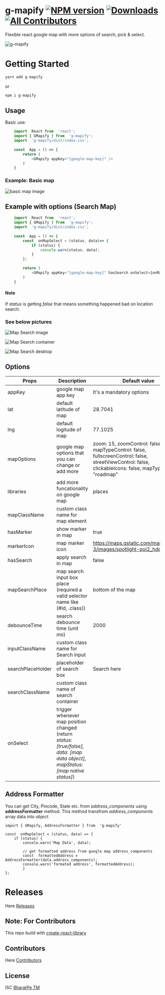 # g-mapify [![NPM version](https://img.shields.io/npm/v/g-mapify.svg)](https://www.npmjs.com/package/g-mapify) [![Downloads](http://img.shields.io/npm/dm/g-mapify.svg)](https://npmjs.org/package/g-mapify) [![All Contributors](https://img.shields.io/badge/all_contributors-2-orange.svg?style=flat-square)](#contributors-)
Flexible react google map with more options of search, pick & select.

![g-mapify](https://raw.githubusercontent.com/bharatpe/g-mapify/master/g-mapify.png)


# Getting Started

```javascript
yarn add g-mapify
```

or

```javascript
npm i g-mapify
```


## Usage
Basic use:
```javascript
    import  React from  'react';
    import { GMapify } from  'g-mapify';
    import  'g-mapify/dist/index.css';
    
    const  App = () => {
	    return (
		    <GMapify appKey="[google-map-key]" />
	    )
    }
```

### Example: Basic map
![basic map image](https://raw.githubusercontent.com/bharatpe/g-mapify/master/example/images/basic-map.png?raw=true)


## Example with options (Search Map)
```javascript
    import  React from  'react';
    import { GMapify } from  'g-mapify';
    import  'g-mapify/dist/index.css';
    
    const  App = () => {
        const  onMapSelect = (status, data)=> {
            if (status) {
	            console.warn(status, data);
	        }
        };
        
	    return (
		    <GMapify appKey="[google-map-key]" hasSearch onSelect={onMapSelect}/>
	    )
    }
```
 #### Note
 If *status* is getting *false* that means something happened bad on location search.


### See below pictures
![Map Search image](https://raw.githubusercontent.com/bharatpe/g-mapify/master/example/images/search-map.png?raw=true)

![Map Search container](https://raw.githubusercontent.com/bharatpe/g-mapify/master/example/images/search-map-filter.png?raw=true)

![Map Search desktop](https://raw.githubusercontent.com/bharatpe/g-mapify/master/example/images/search-map-desktop.png?raw=true)


## Options
|  Props                        | Description                                           | Default value
|-------------------------------|-------------------------------------------------------|-------------------------------|
|appKey                         | google map app key                                    | It's a mandatory options
|lat                            | default latitude of map                               | 28.7041
|lng                            | default logitude of map                               | 77.1025
|mapOptions                     | google map options that you can change or add more    | zoom:  15, zoomControl:  false, mapTypeControl:  false, fullscreenControl:  false, streetViewControl:  false, clickableIcons:  false, mapTypeId:  "roadmap"
|libraries                      | add more funcationality on google map                 | places
|mapClassName                   | custom class name for map element                     | 
|hasMarker                      | show marker in map                                    | true
|markerIcon                     | map marker icon                                       | https://maps.gstatic.com/mapfiles/api-3/images/spotlight-poi2_hdpi.png
|hasSearch                      | apply search in map                                   | false
|mapSearchPlace                 | map search input box place (required a valid selector name like (#id, .class)) | bottom of the map
|debounceTime                   | search debounce time (unit *ms*)                      | 2000
|inputClassName                 | custom class name for Search input                    | 
|searchPlaceHolder              | placeholder of search box                             | Search here
|searchClassName                | custom class name of search container                 |
|onSelect                       | trigger whenever map position changed (return *status: [true/false], data: [map data object], mapStatus: [map native status]*)| 


## Address Formatter
You can get City, Pincode, State etc. from *address_components* using **addressFormatter** method. This method transfrom *address_components* array data into *object*.

    import { GMapify, AddressFormatter } from  'g-mapify'
    
    const  onMapSelect = (status, data) => {
        if (status) {
	        console.warn('Map Data', data);
    
		    // get formatted address from google map address_components
		    const  formattedAddress = AddressFormatter(data.address_components);
		    console.warn('formated address', formattedAddress);
		    }
    };


# Releases
Here [Releases](https://github.com/bharatpe/g-mapify/blob/master/releases.md)

    
## Note: For Contributors
This repo build with [create-react-library](https://github.com/transitive-bullshit/create-react-library)


## Contributors
Here [Contributors](https://github.com/bharatpe/g-mapify/graphs/contributors)


## License
ISC [BharatPe TM](https://github.com/BharatPe)
